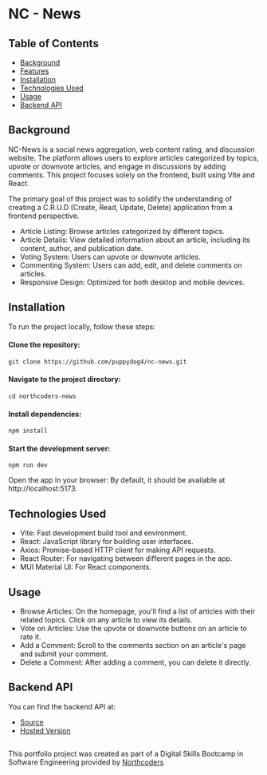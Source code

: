 # NC - News

## Table of Contents

- [Background](#background)
- [Features](#features)
- [Installation](#installation)
- [Technologies Used](#technologies-used)
- [Usage](#usage)
- [Backend API](#backend-api)

## Background

NC-News is a social news aggregation, web content rating, and discussion website. The platform allows users to explore articles categorized by topics, upvote or downvote articles, and engage in discussions by adding comments. This project focuses solely on the frontend, built using Vite and React.

The primary goal of this project was to solidify the understanding of creating a C.R.U.D (Create, Read, Update, Delete) application from a frontend perspective.

- Article Listing: Browse articles categorized by different topics.
- Article Details: View detailed information about an article, including its content, author, and publication date.
- Voting System: Users can upvote or downvote articles.
- Commenting System: Users can add, edit, and delete comments on articles.
- Responsive Design: Optimized for both desktop and mobile devices.

## Installation

To run the project locally, follow these steps:

#### Clone the repository:

    git clone https://github.com/puppydog4/nc-news.git

#### Navigate to the project directory:

    cd northcoders-news

#### Install dependencies:

    npm install

#### Start the development server:

    npm run dev

Open the app in your browser: By default, it should be available at http://localhost:5173.

## Technologies Used

- Vite: Fast development build tool and environment.
- React: JavaScript library for building user interfaces.
- Axios: Promise-based HTTP client for making API requests.
- React Router: For navigating between different pages in the app.
- MUI Material UI: For React components.

## Usage

- Browse Articles: On the homepage, you'll find a list of articles with their related topics. Click on any article to view its details.
- Vote on Articles: Use the upvote or downvote buttons on an article to rate it.
- Add a Comment: Scroll to the comments section on an article's page and submit your comment.
- Delete a Comment: After adding a comment, you can delete it directly.

## Backend API

You can find the backend API at:

- [Source](https://github.com/puppydog4/news-project)
- [Hosted Version](https://news-project-ebx2.onrender.com/api)

##

This portfolio project was created as part of a Digital Skills Bootcamp in Software Engineering provided by [Northcoders](https://northcoders.com/)
